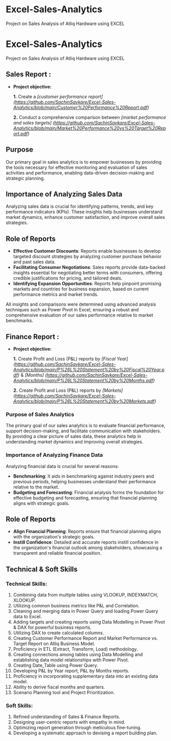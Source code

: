 # Excel-Sales-Analytics
Project on Sales Analysis of Atliq Hardware using EXCEL
# Excel-Sales-Analytics
Project on Sales Analysis of Atliq Hardware using EXCEL
## Sales Report :

- **Project objective:** 

    **1.** Create a _[customer performance report] (https://github.com/SachinSavkare/Excel-Sales-Analytics/blob/main/Customer%20Performance%20Report.pdf)_

    **2.** Conduct a comprehensive comparison between _[market performance and sales targets] (https://github.com/SachinSavkare/Excel-Sales-Analytics/blob/main/Market%20Performance%20vs%20Target%20Report.pdf)_

## Purpose
Our primary goal in sales analytics is to empower businesses by providing the tools necessary for effective monitoring and evaluation of sales activities and performance, enabling data-driven decision-making and strategic planning.

## Importance of Analyzing Sales Data
Analyzing sales data is crucial for identifying patterns, trends, and key performance indicators (KPIs). These insights help businesses understand market dynamics, enhance customer satisfaction, and improve overall sales strategies.

## Role of Reports
- **Effective Customer Discounts**: Reports enable businesses to develop targeted discount strategies by analyzing customer purchase behavior and past sales data.
- **Facilitating Consumer Negotiations**: Sales reports provide data-backed insights essential for negotiating better terms with consumers, offering credible justifications for pricing, and tailored deals.
- **Identifying Expansion Opportunities**: Reports help pinpoint promising markets and countries for business expansion, based on current performance metrics and market trends.

All insights and comparisons were determined using advanced analysis techniques such as Power Pivot in Excel, ensuring a robust and comprehensive evaluation of our sales performance relative to market benchmarks.






## Finance Report :
- **Project objective:** 

    **1.** Create Profit and Loss (P&L) reports by _[Fiscal Year] (https://github.com/SachinSavkare/Excel-Sales-Analytics/blob/main/P%26L%20Statement%20by%20Fiscal%20Year.pdf)_ & _[Months] (https://github.com/SachinSavkare/Excel-Sales-Analytics/blob/main/P%26L%20Statement%20by%20Months.pdf)_ 

   **2.** Create Profit and Loss (P&L) reports by _[Markets] (https://github.com/SachinSavkare/Excel-Sales-Analytics/blob/main/P%26L%20Statement%20by%20Markets.pdf)_

### Purpose of Sales Analytics
The primary goal of our sales analytics is to evaluate financial performance, support decision-making, and facilitate communication with stakeholders. By providing a clear picture of sales data, these analytics help in understanding market dynamics and improving overall strategies.

### Importance of Analyzing Finance Data
Analyzing financial data is crucial for several reasons:
- **Benchmarking**: It aids in benchmarking against industry peers and previous periods, helping businesses understand their performance relative to the market.
- **Budgeting and Forecasting**: Financial analysis forms the foundation for effective budgeting and forecasting, ensuring that financial planning aligns with strategic goals.

## Role of Reports
- **Align Financial Planning**: Reports ensure that financial planning aligns with the organization's strategic goals.
- **Instill Confidence**: Detailed and accurate reports instill confidence in the organization's financial outlook among stakeholders, showcasing a transparent and reliable financial position.

## Technical & Soft Skills

### Technical Skills:
1. Combining data from multiple tables using VLOOKUP, INDEXMATCH, XLOOKUP.
2. Utilizing common business metrics like P&L and Correlation.
3. Cleaning and merging data in Power Query and loading Power Query data to Excel.
4. Adding targets and creating reports using Data Modelling in Power Pivot & DAX for powerful business reports.
5. Utilizing DAX to create calculated columns.
6. Creating Customer Performance Report and Market Performance vs. Target Report on Atliq Business Model.
7. Proficiency in ETL (Extract, Transform, Load) methodology.
8. Creating connections among tables using Data Modelling and establishing data model relationships with Power Pivot.
9. Creating Date_Table using Power Query.
10. Developing P&L by Year report, P&L by Months reports.
11. Proficiency in incorporating supplementary data into an existing data model.
12. Ability to derive fiscal months and quarters.
13. Scenario Planning tool and Project Prioritization.

### Soft Skills:
1. Refined understanding of Sales & Finance Reports.
2. Designing user-centric reports with empathy in mind.
3. Optimizing report generation through meticulous fine-tuning.
4. Developing a systematic approach to devising a report building plan.
